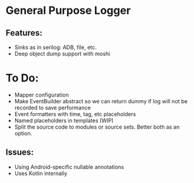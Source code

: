 # General Purpose Logger

## Features:
- Sinks as in serilog: ADB, file, etc.
- Deep object dump support with moshi

# To Do:
- Mapper configuration
- Make EventBuilder abstract so we can return dummy if log will not be recorded to save performance
- Event formatters with time, tag, etc placeholders
- Named placeholders in templates (WIP)
- Split the source code to modules or source sets. Better both as an option.

## Issues:
- Using Android-specific nullable annotations
- Uses Kotlin internally
